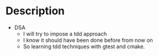 # Description
- DSA
  - I will try to impose a tdd approach
  - I know it should have been done before from now on
  - So learning tdd techniques with gtest and cmake.

